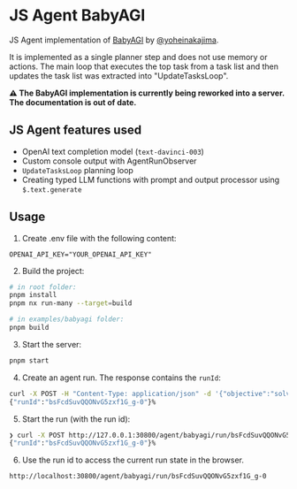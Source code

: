 # JS Agent BabyAGI

JS Agent implementation of [BabyAGI](https://github.com/yoheinakajima/babyagi) by [@yoheinakajima](https://twitter.com/yoheinakajima).

It is implemented as a single planner step and does not use memory or actions. The main loop that executes the top task from a task list and then updates the task list was extracted into "UpdateTasksLoop".

**⚠️ The BabyAGI implementation is currently being reworked into a server. The documentation is out of date.**

## JS Agent features used

- OpenAI text completion model (`text-davinci-003`)
- Custom console output with AgentRunObserver
- `UpdateTasksLoop` planning loop
- Creating typed LLM functions with prompt and output processor using `$.text.generate`

## Usage

1. Create .env file with the following content:

```
OPENAI_API_KEY="YOUR_OPENAI_API_KEY"
```

2. Build the project:

```sh
# in root folder:
pnpm install
pnpm nx run-many --target=build

# in examples/babyagi folder:
pnpm build
```

3. Start the server:

```sh
pnpm start
```

4. Create an agent run. The response contains the `runId`:

```bash
curl -X POST -H "Content-Type: application/json" -d '{"objective":"solve world hunger"}' http://127.0.0.1:30800/agent/babyagi
{"runId":"bsFcdSuvQQONvG5zxf1G_g-0"}%
```

5. Start the run (with the run id):

```bash
❯ curl -X POST http://127.0.0.1:30800/agent/babyagi/run/bsFcdSuvQQONvG5zxf1G_g-0/start
{"runId":"bsFcdSuvQQONvG5zxf1G_g-0"}%
```

6. Use the run id to access the current run state in the browser.

`http://localhost:30800/agent/babyagi/run/bsFcdSuvQQONvG5zxf1G_g-0`
